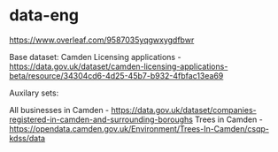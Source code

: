 # data-eng

https://www.overleaf.com/9587035yqgwxygdfbwr

Base dataset:
Camden Licensing applications - https://data.gov.uk/dataset/camden-licensing-applications-beta/resource/34304cd6-4d25-45b7-b932-4fbfac13ea69


Auxilary sets:

All businesses in Camden -  https://data.gov.uk/dataset/companies-registered-in-camden-and-surrounding-boroughs
Trees in Camden - https://opendata.camden.gov.uk/Environment/Trees-In-Camden/csqp-kdss/data
